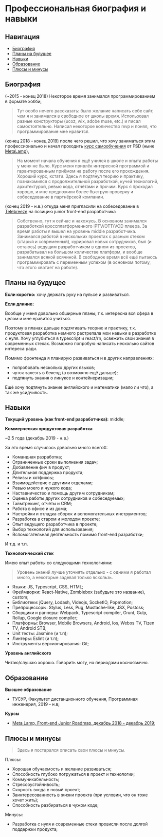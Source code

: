 # Профессиональная биография и навыки

## Навигация

* [Биография](#биография)
* [Планы на будущее](#планы-на-будущее)
* [Навыки](#навыки)
* [Образование](#образование)
* [Плюсы и минусы](#плюсы-и-минусы)

## Биография

(~2015 - конец 2018) Некоторое время занимался программированием в формате хобби,

> Тут особо нечего рассказать: было желание написать себе сайт, чем я и занимался в свободное от школы время.
> Использовал разные конструкторы (ucoz, wix, adobe muse, etc.) и писал самостоятельно. Написал некоторое количество mvp и понял, что программирование мне нравится.

(конец 2018 - конец 2019) после чего решил, что хочу заниматься этим профессионально и начал проходить [курс самообучения](https://coda.io/@metalamp/education/front-end-2) от FSD (ныне [MetaLamp](https://www.metalamp.ru)),

> На момент начала обучения я ещё учился в школе и опыта работы у меня не было.
> Курс меня привлёк интересной программой и гарантированным приёмом на работу после его прохождения.
> Хороший курс, кстати. Здесь я подтянул теорию и практику, познакомился с продолжительной разработкой, кучей технологий, архитектурой, ревью кода, отчётами и прочим.
> Курс я проходил хорошо, и мне предложили более быструю проверку и собеседование в партнёрской компании.

(конец 2019 - н.в.) откуда меня пригласили на собеседование в [Telebreeze](https://telebreeze.com) на позицию junior front-end разработчика

> Собственно, тут я сейчас и нахожусь.
> В основном занимался разработкой кроссплатформенного IPTV/OTT/VOD плеера.
> За время работы я вышел на уровень middle разработчика. Занимался работой в нескольких проектах с разным стеком (старый и современный),
> курировал новых сотрудников, был (и остаюсь) ведущим разработчиком в одном из проектов, разрабатывал на большом количестве платформ, и вообще занимался всякой всячиной.
> В свободное время всё ещё пытаюсь программировать с переменным успехом (в основном потому, что этого хватает на работе).

## Планы на будущее

**Если коротко:** хочу держать руку на пульсе и развиваться.

**Если длинно:**

Вообще у меня довольно обширные планы, т.к. интересна вся сфера в целом и мне нравится учиться.

Поэтому в планах дальше подтягивать теорию и практику, т.к. продуктовая разработка немного растрепала мои навыки в разработке с нуля.
Хочу углубиться в typescript и react/rn, освежить свои знания в современных стеках. Возможно попробую написать несколько сайтов интереса ради.

Помимо фронтенда я планирую развиваться и в других направлениях:

* попробовать несколько других языков;
* чуток залезть в бекенд (а возможно ещё дальше);
* подтянуть знания о линуксе и контейнеризации;

Ещё хочу подтянуть знание английского и математики (мало ли что), а так же усидчивость.

## Навыки

**Текущий уровень (как front-end разработчика):** middle;

**Коммерческая продуктовая разработка**

~2.5 года (декабрь 2019 - н.в.)

За это время случилось довольно много всего0:

* Командная разработка;
* Ограниченные сроки выполнения задач;
* Добавление фич в продукт;
* Длительная поддержка продукта;
* Релизы и хотфиксы;
* Взаимодействие с другими отделами;
* Ревью моего и чужого кода;
* Наставничество и помощь другим сотрудникам;
* Оценка работы других сотрудников и собеседуемых;
* Таймтрекинг, отчёты и CRM;
* Работа в офисе и из дома;
* Настройки и отладка сборок и вспомогательных инструментов;
* Разработка в старом и молодом проекте;
* Опыт ведущего разработчика в проекте;
* Выбор технологий для использования;
* Вспомогательная деятельность помимо front-end разработки;

И т.д. и т.п.

**Технологический стек**

Имею опыт работы со следующими технологиями:

> Уровень знаний лучше уточнять отдельно - с одними я работал много, а некоторые задевал только вскользь.

* Языки: JS, Typescript, CSS, HTML;
* Фреймворки: React-Native, Zombiebox (забудьте это название), custom;
* Библиотеки: jQuery, Lodash, Videojs, SocketIO, Popmotion;
* Препроцессоры: Stylus, Less, Pug, Mustache-like, JSX, Postcss;
* Сборщики и раннеры: Webpack, Typescript compiler, Grunt, Gulp, Rollup, Google closure compiler;
* Платформы: Browser, Mobile Browsers, Android, Ios, Webos TV, Tizen TV, Android STB;
* Unit тесты: Jasmine (и т.п);
* Линтеры: Eslint (и т.п);
* Инструменты версионирования: Git;

**Уровень английского**

Читаю/слушаю хорошо. Говорить могу, но периодами косноязычно.

## Образование

**Высшее образование**

* ТУСУР, Факультет дистанционного обучения, Программная инженерия, 2019 - н.в;

**Курсы**

* [Meta Lamp, Front-end Junior Roadmap, декабрь 2018 - декабрь 2019](https://coda.io/@metalamp/education/front-end-2);

## Плюсы и минусы

> Здесь я постарался описать свои плюсы и минусы.

Плюсы:

* Хорошая обучаемость и желание развиваться;
* Способность глубоко погружаться в проект и технологии;
* Коммуникабельность;
* Стрессоустойчивость;
* Скорость входа в новый проект;
* Заинтересованность в жизни проекта (при условии, что он тоже хочет жить);
* Способность разбираться в чужом коде;

Минусы:

* Разработка с нуля и современные стеки провисли после долгой поддержки продукта;
